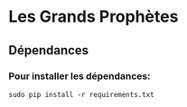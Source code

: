 # Les Grands Prophètes

## Dépendances
### Pour installer les dépendances:
`sudo pip install -r requirements.txt`